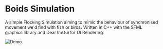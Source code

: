 # Boids Simulation
A simple Flocking Simulation aiming to mimic the behaviour of synchronised movement we'd find with fish or birds. Written in C++ with the SFML graphics library and Dear ImGui for UI Rendering.

![Demo](Demo.gif?raw=true)
